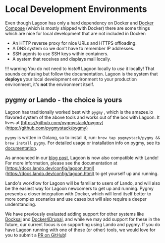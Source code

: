 # Local Development Environments

Even though Lagoon has only a hard dependency on Docker and [Docker Compose](https://docs.docker.com/compose/) \(which is mostly shipped with Docker\) there are some things which are nice for local development that are not included in Docker:

* An HTTP reverse proxy for nice URLs and HTTPS offloading.
* A DNS system so we don't have to remember IP addresses.
* SSH agents to use SSH keys within containers.
* A system that receives and displays mail locally.

!!! warning
    You do not need to _install_ Lagoon locally to _use_ it locally! That sounds confusing but follow the documentation. Lagoon is the system that **deploys** your local development environment to your production environment, it's **not** the environment itself.

## pygmy or Lando - the choice is yours

Lagoon has traditionally worked best with `pygmy` , which is the amazee.io flavored system of the above tools and works out of the box with Lagoon. It lives at [https://github.com/pygmystack/pygmy](https://github.com/pygmystack/pygmy)

`pygmy` is written in Golang, so to install it, run: `brew tap pygmystack/pygmy && brew install pygmy`. For detailed usage or installation info on pygmy, see its [documentation](https://pygmy.readthedocs.io/en/master/).

As announced in our [blog post](https://www.amazee.io/blog/post/announcing-lando-integration-for-lagoon), Lagoon is now also compatible with Lando! For more information, please see the documentation at [https://docs.lando.dev/config/lagoon.html](https://docs.lando.dev/config/lagoon.html) to get yourself up and running.

Lando's workflow for Lagoon will be familiar to users of Lando, and will also be the easiest way for Lagoon newcomers to get up and running. Pygmy presents a closer integration with Docker, which will lend itself better to more complex scenarios and use cases but will also require a deeper understanding.

We have previously evaluated adding support for other systems like [Docksal](https://docksal.io/) and [Docker4Drupal](https://wodby.com/docs/stacks/drupal/local/), and while we may add support for these in the future, our current focus is on supporting using Lando and pygmy. If you do have Lagoon running with one of these \(or other\) tools, we would love for you to submit a [PR on GitHub](https://github.com/pygmystack/pygmy)!
